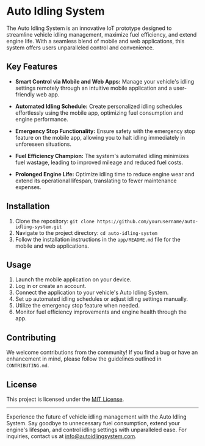 # Auto Idling System

The Auto Idling System is an innovative IoT prototype designed to streamline vehicle idling management, maximize fuel efficiency, and extend engine life. With a seamless blend of mobile and web applications, this system offers users unparalleled control and convenience.



## Key Features

- **Smart Control via Mobile and Web Apps:** Manage your vehicle's idling settings remotely through an intuitive mobile application and a user-friendly web app.

- **Automated Idling Schedule:** Create personalized idling schedules effortlessly using the mobile app, optimizing fuel consumption and engine performance.

- **Emergency Stop Functionality:** Ensure safety with the emergency stop feature on the mobile app, allowing you to halt idling immediately in unforeseen situations.

- **Fuel Efficiency Champion:** The system's automated idling minimizes fuel wastage, leading to improved mileage and reduced fuel costs.

- **Prolonged Engine Life:** Optimize idling time to reduce engine wear and extend its operational lifespan, translating to fewer maintenance expenses.

## Installation

1. Clone the repository: `git clone https://github.com/yourusername/auto-idling-system.git`
2. Navigate to the project directory: `cd auto-idling-system`
3. Follow the installation instructions in the `app/README.md` file for the mobile and web applications.

## Usage

1. Launch the mobile application on your device.
2. Log in or create an account.
3. Connect the application to your vehicle's Auto Idling System.
4. Set up automated idling schedules or adjust idling settings manually.
5. Utilize the emergency stop feature when needed.
6. Monitor fuel efficiency improvements and engine health through the app.

## Contributing

We welcome contributions from the community! If you find a bug or have an enhancement in mind, please follow the guidelines outlined in `CONTRIBUTING.md`.

## License

This project is licensed under the [MIT License](LICENSE).

---

Experience the future of vehicle idling management with the Auto Idling System. Say goodbye to unnecessary fuel consumption, extend your engine's lifespan, and control idling settings with unparalleled ease. For inquiries, contact us at info@autoidlingsystem.com.
